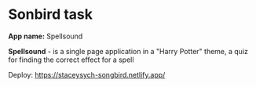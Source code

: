 # Sonbird task

**App name:** Spellsound

**Spellsound** - is a single page application in a "Harry Potter" theme, a quiz for finding the correct effect for a spell

Deploy: https://staceysych-songbird.netlify.app/
